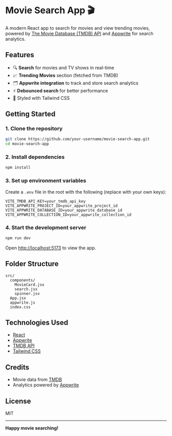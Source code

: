 # Movie Search App 🎬

A modern React app to search for movies and view trending movies, powered by [The Movie Database (TMDB) API](https://www.themoviedb.org/) and [Appwrite](https://appwrite.io/) for search analytics.

## Features

- 🔍 **Search** for movies and TV shows in real-time
- 📈 **Trending Movies** section (fetched from TMDB)
- 🗂️ **Appwrite integration** to track and store search analytics
- ⚡ **Debounced search** for better performance
- 🎨 Styled with Tailwind CSS

## Getting Started

### 1. Clone the repository

```bash
git clone https://github.com/your-username/movie-search-app.git
cd movie-search-app
```

### 2. Install dependencies

```bash
npm install
```

### 3. Set up environment variables

Create a `.env` file in the root with the following (replace with your own keys):

```env
VITE_TMDB_API_KEY=your_tmdb_api_key
VITE_APPWRITE_PROJECT_ID=your_appwrite_project_id
VITE_APPWRITE_DATABASE_ID=your_appwrite_database_id
VITE_APPWRITE_COLLECTION_ID=your_appwrite_collection_id
```

### 4. Start the development server

```bash
npm run dev
```

Open [http://localhost:5173](http://localhost:5173) to view the app.

## Folder Structure

```
src/
  components/
    MovieCard.jsx
    search.jsx
    spinner.jsx
  App.jsx
  appwrite.js
  index.css
```

## Technologies Used

- [React](https://react.dev/)
- [Appwrite](https://appwrite.io/)
- [TMDB API](https://www.themoviedb.org/documentation/api)
- [Tailwind CSS](https://tailwindcss.com/)

## Credits

- Movie data from [TMDB](https://www.themoviedb.org/)
- Analytics powered by [Appwrite](https://appwrite.io/)

## License

MIT

---

**Happy movie searching!**
